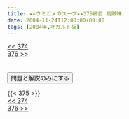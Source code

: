 ```yaml
---
title: ★★ウミガメのスープ★★375杯目 烏賊味
date: 2004-11-24T12:00:00+09:00
tags: [2004年,オカルト板]
---
```

<div class="th_left"><a href="../374"><< 374</a></div>
<div class="th_right"><a href="../376">376 >></a></div>
<br><br>
<script src="../../js/cupsoup.js"></script>
<form>
<input type="button" value="問題と解説のみにする" onClick="toggleCupsoup()">
</form>
{{< 375 >}}
<div class="th_left"><a href="../374"><< 374</a></div>
<div class="th_right"><a href="../376">376 >></a></div>